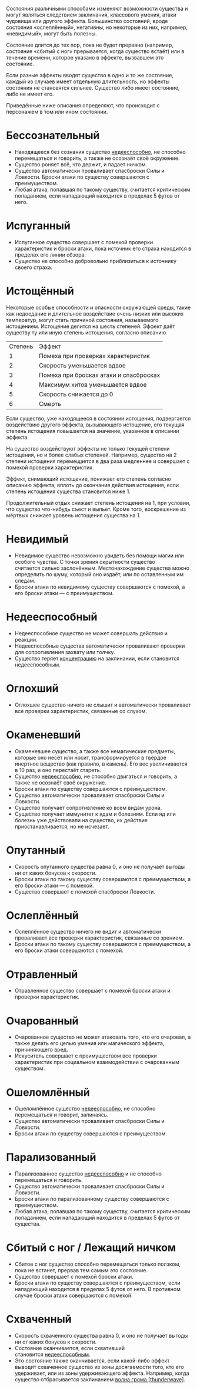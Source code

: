 Состояния различными способами изменяют возможности существа и могут являться следствием заклинания, классового умения, атаки чудовища или другого эффекта. Большинство состояний, вроде состояния «ослеплённый», негативны, но некоторые из них, например, «невидимый», могут быть полезны.

Состояние длится до тех пор, пока не будет прервано (например, состояние «сбитый с ног» прерывается, когда существо встаёт) или в течение времени, которое указано в эффекте, вызвавшем это состояние.

Если разные эффекты вводят существо в одно и то же состояние, каждый из случаев имеет отдельную длительность, но эффекты состояния не становятся сильнее. Существо либо имеет состояние, либо не имеет его.

Приведённые ниже описания определяют, что происходит с персонажем в том или ином состоянии.



# Бессознательный

- Находящееся без сознания существо [недееспособно](https://dnd.su/articles/mechanics/27-conditions/#incapacitated), не способно перемещаться и говорить, а также не осознаёт своё окружение.
- Существо роняет всё, что держит, и падает ничком.
- Существо автоматически проваливает спасброски Силы и Ловкости. Броски атаки по существу совершаются с преимуществом.
- Любая атака, попавшая по такому существу, считается критическим попаданием, если нападающий находится в пределах 5 футов от него.

# Испуганный

- Испуганное существо совершает с помехой проверки характеристик и броски атаки, пока источник его страха находится в пределах его линии обзора.
- Существо не способно добровольно приблизиться к источнику своего страха.

# Истощённый

Некоторые особые способности и опасности окружающей среды, такие как недоедание и длительное воздействие очень низких или высоких температур, могут стать причиной состояния, называемого истощением. Истощение делится на шесть степеней. Эффект даёт существу ту или иную степень истощения, согласно описанию.

|         |                                        |
| ------- | -------------------------------------- |
| Степень | Эффект                                 |
| 1       | Помеха при проверках характеристик     |
| 2       | Скорость уменьшается вдвое             |
| 3       | Помеха при бросках атаки и спасбросках |
| 4       | Максимум хитов уменьшается вдвое       |
| 5       | Скорость снижается до 0                |
| 6       | Смерть                                 |

Если существо, уже находящееся в состоянии истощения, подвергается воздействию другого эффекта, вызывающего истощение, его текущая степень истощения повышается на значение, указанное в описании эффекта.

На существо воздействуют эффекты не только текущей степени истощения, но и более слабых степеней. Например, существо на 2 степени истощения перемещается в два раза медленнее и совершает с помехой проверки характеристик.

Эффект, снимающий истощение, понижает его степень согласно описанию эффекта, вплоть до окончания действия истощения, если степень истощения существа становится ниже 1.

Продолжительный отдых снижает степень истощения на 1, при условии, что существо что-нибудь съест и выпьет. Кроме того, воскрешение из мёртвых снижает уровень истощения существа на 1.

  

# Невидимый

- Невидимое существо невозможно увидеть без помощи магии или особого чувства. С точки зрения скрытности существо считается сильно заслонённым. Местонахождение существа можно определить по шуму, который оно издаёт, или по оставленным им следам.
- Броски атаки по невидимому существу совершаются с помехой, а его броски атаки — с преимуществом.

  

# Недееспособный

- Недееспособное существо не может совершать действия и реакции.
- Недееспособные существа автоматически проваливают проверки для сопротивления захвату или толчку.
- Существо теряет [концентрацию](https://dnd.su/articles/mechanics/157-spellcasting/#concentration) на заклинании, если становится недееспособным.

  

# Оглохший

- Оглохшее существо ничего не слышит и автоматически проваливает все проверки характеристик, связанные со слухом.

  

# Окаменевший

- Окаменевшее существо, а также все немагические предметы, которые оно несёт или носит, трансформируется в твёрдое инертное вещество (как правило, в камень). Его вес увеличивается в 10 раз, и оно перестаёт стареть.
- Существо [недееспособно](https://dnd.su/articles/mechanics/27-conditions/#incapacitated), не способно двигаться и говорить, а также не осознаёт своё окружение.
- Броски атаки по существу совершаются с преимуществом.
- Существо автоматически проваливает спасброски Силы и Ловкости.
- Существо получает сопротивление ко всем видам урона.
- Существо получает иммунитет к ядам и болезням. Если яд или болезнь уже действовали на существо, их действие приостанавливается, но не исчезает.

  

# Опутанный

- Скорость опутанного существа равна 0, и оно не получает выгоды ни от каких бонусов к скорости.
- Броски атаки по такому существу совершаются с преимуществом, а его броски атаки — с помехой.
- Существо совершает с помехой спасброски Ловкости.

  

# Ослеплённый

- Ослеплённое существо ничего не видит и автоматически проваливает все проверки характеристик, связанные со зрением.
- Броски атаки по такому существу совершаются с преимуществом, а его броски атаки совершаются с помехой.

  

# Отравленный

- Отравленное существо совершает с помехой броски атаки и проверки характеристик.

# Очарованный

- Очарованное существо не может атаковать того, кто его очаровал, а также делать его целью умения или магического эффекта, причиняющего вред.
- Искуситель совершает с преимуществом все проверки характеристик при социальном взаимодействии с очарованным существом.

  

# Ошеломлённый

- Ошеломлённое существо [недееспособно](https://dnd.su/articles/mechanics/27-conditions/#incapacitated), не способно перемещаться и говорит, запинаясь.
- Существо автоматически проваливает спасброски Силы и Ловкости.
- Броски атаки по существу совершаются с преимуществом.

  

# Парализованный

- Парализованное существо [недееспособно](https://dnd.su/articles/mechanics/27-conditions/#incapacitated) и не способно перемещаться и говорить.
- Существо автоматически проваливает спасброски Силы и Ловкости.
- Броски атаки по парализованному существу совершаются с преимуществом.
- Любая атака, попавшая по такому существу, считается критическим попаданием, если нападающий находится в пределах 5 футов от существа.  
    

# Сбитый с ног / Лежащий ничком

- Сбитое с ног существо способно перемещаться только ползком, пока не встанет, прервав тем самым это состояние.
- Существо совершает с помехой броски атаки.
- Броски атаки по существу совершаются с преимуществом, если нападающий находится в пределах 5 футов от него. В противном случае броски атаки совершаются с помехой.

# Схваченный

- Скорость схваченного существа равна 0, и оно не получает выгоды ни от каких бонусов к скорости.
- Состояние оканчивается, если схвативший становится [недееспособным](https://dnd.su/articles/mechanics/27-conditions/#incapacitated).
- Это состояние также оканчивается, если какой-либо эффект выводит схваченное существо из зоны досягаемости того, кто его удерживает, или из зоны удерживающего эффекта. Например, когда существо отбрасывается заклинанием [волна грома [thunderwave]](https://dnd.su/spells/25-thunderwave/).